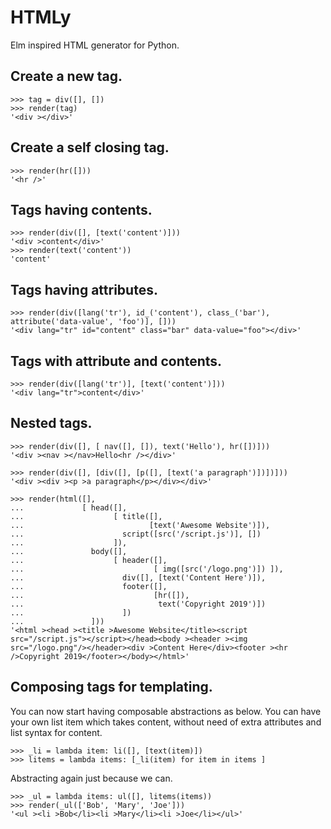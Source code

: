 # HTMLy
Elm inspired HTML generator for Python.

## Create a new tag.

    >>> tag = div([], [])
    >>> render(tag)
    '<div ></div>'

## Create a self closing tag.
    
    >>> render(hr([]))
    '<hr />'

## Tags having contents.

    >>> render(div([], [text('content')]))
    '<div >content</div>'
    >>> render(text('content'))
    'content'

## Tags having attributes.

    >>> render(div([lang('tr'), id_('content'), class_('bar'), attribute('data-value', 'foo')], []))
    '<div lang="tr" id="content" class="bar" data-value="foo"></div>'

## Tags with attribute and contents.

    >>> render(div([lang('tr')], [text('content')]))
    '<div lang="tr">content</div>'

## Nested tags.

    >>> render(div([], [ nav([], []), text('Hello'), hr([])]))
    '<div ><nav ></nav>Hello<hr /></div>'
    
    >>> render(div([], [div([], [p([], [text('a paragraph')])])]))
    '<div ><div ><p >a paragraph</p></div></div>'

    >>> render(html([],
    ...             [ head([],
    ...                    [ title([],
    ...                            [text('Awesome Website')]),
    ...                      script([src('/script.js')], [])
    ...                    ]),
    ...               body([],
    ...                    [ header([],
    ...                             [ img([src('/logo.png')]) ]),
    ...                      div([], [text('Content Here')]),
    ...                      footer([],
    ...                             [hr([]),
    ...                              text('Copyright 2019')])
    ...                      ])
    ...               ]))
    '<html ><head ><title >Awesome Website</title><script src="/script.js"></script></head><body ><header ><img src="/logo.png"/></header><div >Content Here</div><footer ><hr />Copyright 2019</footer></body></html>'


## Composing tags for templating.
You can now start having composable abstractions as below.
You can have your own list item which takes content, without need of extra attributes and list syntax for content.
    
    >>> _li = lambda item: li([], [text(item)])
    >>> litems = lambda items: [_li(item) for item in items ]

Abstracting again just because we can.

    >>> _ul = lambda items: ul([], litems(items))
    >>> render(_ul(['Bob', 'Mary', 'Joe']))
    '<ul ><li >Bob</li><li >Mary</li><li >Joe</li></ul>'


